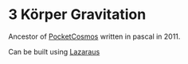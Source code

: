# 3 Körper Gravitation

Ancestor of [PocketCosmos](https://github.com/gandie/PlanetAppV2) written in pascal in 2011.

Can be built using [Lazaraus](https://www.lazarus-ide.org/)
